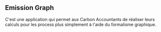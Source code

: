 ## Emission Graph 

C'est une application qui permet aux Carbon Accountants de réaliser leurs calculs pour les process plus simplement à l'aide du formalisme graphique. 

